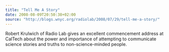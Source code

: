 ```yaml
---
title: "Tell Me A Story"
date: 2008-08-09T20:50:38+02:00
source: "http://blogs.wnyc.org/radiolab/2008/07/29/tell-me-a-story/"
---
```


Robert Krulwich of Radio Lab gives an excellent commencement address at CalTech about the power and importance of attempting to communicate science stories and truths to non-science-minded people.
